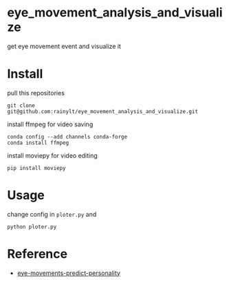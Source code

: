 # eye_movement_analysis_and_visualize
get eye movement event and visualize it
# Install
pull this repositories
```
git clone git@github.com:rainylt/eye_movement_analysis_and_visualize.git
```
install ffmpeg for video saving
```
conda config --add channels conda-forge
conda install ffmpeg
```
install moviepy for video editing
```
pip install moviepy
```
# Usage
change config in `ploter.py` and
```
python ploter.py
```
# Reference
- [eye-movements-predict-personality](https://github.com/sarikayamehmet/eye-movements-predict-personality)

